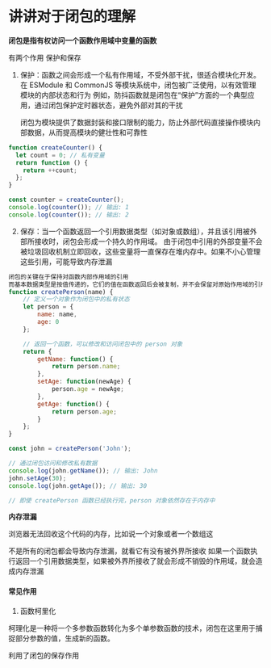 # 讲讲对于闭包的理解

**闭包是指有权访问一个函数作用域中变量的函数**

有两个作用 保护和保存

1. 保护：函数之间会形成一个私有作用域，不受外部干扰，很适合模块化开发。
   在 ESModule 和 CommonJS 等模块系统中，闭包被广泛使用，以有效管理模块的内部状态和行为
   例如，防抖函数就是闭包在“保护”方面的一个典型应用，通过闭包保护定时器状态，避免外部对其的干扰

   闭包为模块提供了数据封装和接口限制的能力，防止外部代码直接操作模块内部数据，从而提高模块的健壮性和可靠性

```js
function createCounter() {
  let count = 0; // 私有变量
  return function () {
    return ++count;
  };
}

const counter = createCounter();
console.log(counter()); // 输出: 1
console.log(counter()); // 输出: 2
```

2. 保存：当一个函数返回一个引用数据类型（如对象或数组），并且该引用被外部所接收时，闭包会形成一个持久的作用域。
   由于闭包中引用的外部变量不会被垃圾回收机制立即回收，这些变量将一直保存在堆内存中。如果不小心管理这些引用，可能导致内存泄漏

```js
闭包的关键在于保持对函数内部作用域的引用
而基本数据类型是按值传递的，它们的值在函数返回后会被复制，并不会保留对原始作用域的引用
function createPerson(name) {
    // 定义一个对象作为闭包中的私有状态
    let person = {
        name: name,
        age: 0
    };

    // 返回一个函数，可以修改和访问闭包中的 person 对象
    return {
        getName: function() {
            return person.name;
        },
        setAge: function(newAge) {
            person.age = newAge;
        },
        getAge: function() {
            return person.age;
        }
    };
}

const john = createPerson('John');

// 通过闭包访问和修改私有数据
console.log(john.getName()); // 输出: John
john.setAge(30);
console.log(john.getAge()); // 输出: 30

// 即使 createPerson 函数已经执行完，person 对象依然存在于内存中

```

**内存泄漏**

浏览器无法回收这个代码的内存，比如说一个对象或者一个数组这

不是所有的闭包都会导致内存泄漏，就看它有没有被外界所接收
如果一个函数执行返回一个引用数据类型，如果被外界所接收了就会形成不销毁的作用域，就会造成内存泄漏

#### 常见作用

1. 函数柯里化

柯理化是一种将一个多参数函数转化为多个单参数函数的技术，闭包在这里用于捕捉部分参数的值，生成新的函数。

利用了闭包的保存作用
